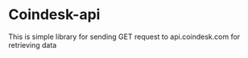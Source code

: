 # Coindesk-api
This is simple library for sending GET request to api.coindesk.com for retrieving data
